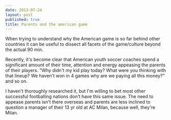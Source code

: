 ```yaml
---
date: 2013-07-24
layout: post
published: true
title: Parents and the american game
---
```

When trying to understand why the American game is so far behind other countries it can be useful to dissect all facets of the game/culture beyond the actual 90 min.

Recently, it's become clear that American youth soccer coaches spend a significant amount of their time, attention and energy appeasing the parents of their players. "Why didn't my kid play today? What were you thinking with that lineup? We haven't won in 4 games why are we paying all this money?" and so on. 

I haven't thoroughly researched it, but I'm willing to bet most other successful footballing nations don't have this same issue.
The need to appease parents isn't there overseas and parents are less inclined to question a manager of their 13 yr old at AC Milan, because well, they're Milan.